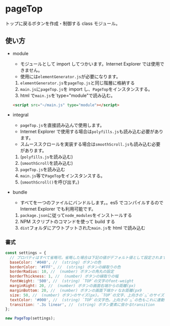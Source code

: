 # pageTop

トップに戻るボタンを作成・制御する class モジュール。

## 使い方

- module
  - モジュールとして import してつかいます。Internet Explorer では使用できません。
  - 使用には`elementGenerator.js`が必要になります。
  1. `elementGenerator.js`を`pageTop.js`と同じ階層に格納する
  2. `main.js`に`pageTop.js`を import し、`PageTop`をインスタンスする。
  3. html で`main.js`を`type="module"で読み込む。

    ```html
    <script src="~/main.js" type="module"></script>
    ```

- integral
  - `pageTop.js`を直接読み込んで使用します。
  - Internet Explorer で使用する場合は`polyfills.js`も読み込む必要があります。
  - スムーススクロールを実装する場合は`smoothScroll.js`も読み込む必要があります。
  1. (`polyfills.js`を読み込む)
  2. (`smoothScroll`を読み込む)
  3. `pageTop.js`を読み込む
  4. `main.js`等で`PageTop`をインスタンスする。
  5. (`smoothScroll()`を呼び出す。)
- bundle
  - すべてを一つのファイルにバンドルします。。es5 でコンパイルするので Internet Explorer でも利用可能です。
  1. `package.json`に従って`node_modules`をインストールする
  2. NPM スクリプトのコマンドを使って build する
  3. `dist`フォルダにアウトプットされた`main.js`を html で読み込む

### 書式

```js
const settings = {
  // プロパティはすべて省略可。省略した場合は下記の値がデフォルト値として設定されます。
  baseColor: '#040', //  (string) ボタンの色
  borderColor: '#FFF', //  (string) ボタンの縁取りの色
  borderRadius: 10, //  (number) ボタンの角丸の設定
  borderThickness: 1, //  (number) ボタンの縁取りの幅
  fontWeight: '500', //  (string) `TOP`の文字のfont-weight
  marginRight: 20, //  (number) ボタンの画面右端からの距離(px)
  marginBottom: 20, //  (number) ボタンの画面下端かｒなお距離(px9
  size: 50, //  (number) ボタンのサイズ(px)。`TOP`の文字、上向きの`△`のサイズはボタンサイズに連動します。
  textColor: '#000', //  (string) `TOP`の文字色。上向きの`△`の色もこれに連動します。
  transition: '.3s linear', //  (string) ボタン要素に掛かるtransition
};
```

```js
new PageTop(settings);
```
